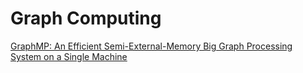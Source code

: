 # Graph Computing

[GraphMP: An Efficient Semi-External-Memory Big Graph Processing System on a Single Machine](./2017-arXiv-GraphMP-PengSun)
